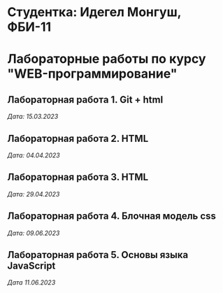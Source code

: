 # Студентка: Идегел Монгуш, ФБИ-11

# Лабораторные работы по курсу "WEB-программирование"

## Лабораторная работа 1. Git + html

*Дата: 15.03.2023*

## Лабораторная работа 2. HTML

*Дата: 04.04.2023*

## Лабораторная работа 3. HTML

*Дата: 29.04.2023*

## Лабораторная работа 4. Блочная модель css

*Дата: 09.06.2023*

## Лабораторная работа 5. Основы языка JavaScript

*Дата 11.06.2023*
